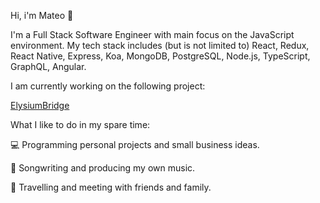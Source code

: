 Hi, i'm Mateo 👋

I'm a Full Stack Software Engineer with main focus on the JavaScript environment. My tech stack includes (but is not limited to) React, Redux, React Native, Express, Koa, MongoDB, PostgreSQL, Node.js, TypeScript, GraphQL, Angular.

I am currently working on the following project:

[ElysiumBridge](https://www.elysiumbridge.org/)


What I like to do in my spare time:

💻  Programming personal projects and small business ideas.

🎹  Songwriting and producing my own music.

🌱  Travelling and meeting with friends and family.
